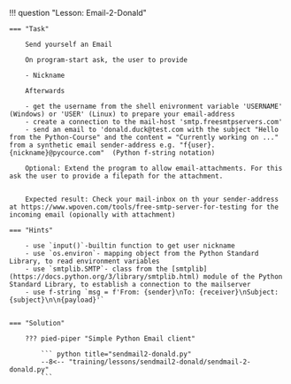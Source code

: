 !!! question "Lesson: Email-2-Donald"

    === "Task"

        Send yourself an Email
        
        On program-start ask, the user to provide

        - Nickname

        Afterwards

        - get the username from the shell enivronment variable 'USERNAME' (Windows) or 'USER' (Linux) to prepare your email-address
        - create a connection to the mail-host 'smtp.freesmtpservers.com'
        - send an email to 'donald.duck@test.com with the subject "Hello from the Python-Course" and the content = "Currently working on ..." from a synthetic email sender-address e.g. "f{user}.{nickname}@pycource.com"  (Python f-string notation)

        Optional: Extend the program to allow email-attachments. For this ask the user to provide a filepath for the attachment.


        Expected result: Check your mail-inbox on th your sender-address at https://www.wpoven.com/tools/free-smtp-server-for-testing for the incoming email (opionally with attachment)

    === "Hints"

        - use `input()`-builtin function to get user nickname
        - use `os.environ`- mapping object from the Python Standard Library, to read environment variables
        - use `smtplib.SMTP`- class from the [smtplib](https://docs.python.org/3/library/smtplib.html) module of the Python Standard Library, to establish a connection to the mailserver
        - use f-string `msg = f'From: {sender}\nTo: {receiver}\nSubject: {subject}\n\n{payload}'`


    === "Solution"

        ??? pied-piper "Simple Python Email client"

            ``` python title="sendmail2-donald.py"
            --8<-- "training/lessons/sendmail2-donald/sendmail-2-donald.py"
            ```

